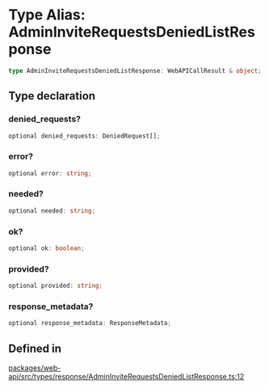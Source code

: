 # Type Alias: AdminInviteRequestsDeniedListResponse

```ts
type AdminInviteRequestsDeniedListResponse: WebAPICallResult & object;
```

## Type declaration

### denied\_requests?

```ts
optional denied_requests: DeniedRequest[];
```

### error?

```ts
optional error: string;
```

### needed?

```ts
optional needed: string;
```

### ok?

```ts
optional ok: boolean;
```

### provided?

```ts
optional provided: string;
```

### response\_metadata?

```ts
optional response_metadata: ResponseMetadata;
```

## Defined in

[packages/web-api/src/types/response/AdminInviteRequestsDeniedListResponse.ts:12](https://github.com/slackapi/node-slack-sdk/blob/main/packages/web-api/src/types/response/AdminInviteRequestsDeniedListResponse.ts#L12)
